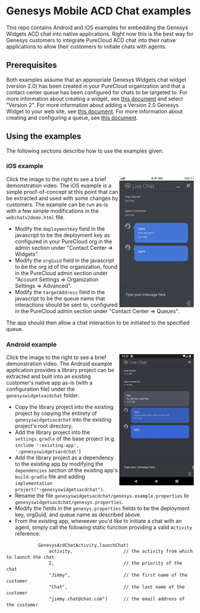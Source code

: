 # Genesys Mobile ACD Chat examples

This repo contains Android and iOS examples for embedding the Genesys Widgets ACD chat into native applications. Right now this is the best way for Genesys customers to integrate PureCloud ACD chat into their native applications to allow their customers to initiate chats with agents.

## Prerequisites

Both examples assume that an appropriate Genesys Widgets chat widget (version 2.0) has been created in your PureCloud organization and that a contact center queue has been configured for chats to be targeted to. For more information about creating a widget, see [this document](https://help.mypurecloud.com/articles/create-a-widget-for-web-chat/) and select "Version 2". For more information about adding a Version 2.0 Genesys Widget to your web site, see [this document](https://developer.mypurecloud.com/api/webchat/widget-version2.html). For more information about creating and configuring a queue, see [this document](https://help.mypurecloud.com/articles/create-queues/).

## Using the examples

The following sections describe how to use the examples given.

### iOS example

[<img align="right" src="media/ios-screenshot.png"/>](media/ios-demo-video.mp4)

Click the image to the right to see a brief demonstration video. The iOS example is a simple proof-of-concept at this point that can be extracted and used with some changes by customers. The example can be run as-is with a few simple modifications in the `webchatv2demo.html` file.

* Modify the `deploymentKey` field in the javascript to be the deployment key as configured in your PureCloud org in the admin section under "Contact Center => Widgets".
* Modify the `orgGuid` field in the javascript to be the org id of the organization, found in the PureCloud admin section under "Account Settings => Organization Settings => Advanced".
* Modify the `targetAddress` field in the javascript to be the queue name that interactions should be sent to, configured in the PureCloud admin section under "Contact Center => Queues".

The app should then allow a chat interaction to be initiated to the specified queue.

### Android example

[<img align="right" src="media/android-screenshot.png"/>](media/android-demo-video.mp4)

Click the image to the right to see a brief demonstration video. The Android example application provides a library project can be extracted and built into an existing customer's native app as-is (with a configuration file) under the `genesyswidgetsacdchat` folder. 

* Copy the library project into the existing project by copying the entirety of `genesyswidgetsacdchat` into the existing project's root directory.
* Add the library project into the `settings.gradle` of the base project (e.g. `include ':existing-app', ':genesyswidgetsacdchat'`)
* Add the library project as a dependency to the existing app by modifying the `dependencies` section of the existing app's `build.gradle` file and adding `implementation project(":genesyswidgetsacdchat")`.
* Rename the file `genesyswidgetsacdchat/genesys.example.properties` to `genesyswidgetsacdchat/genesys.properties`.
* Modify the fields in the `genesys.properties` fields to be the deployment key, orgGuid, and queue name as described above.
* From the existing app, whereever you'd like to initiate a chat with an agent, simply call the following static function providing a valid `Activity` reference:

```
            GenesysAcdChatActivity.launchChat(
                activity,                   // the activity from which to launch the chat
                2,                          // the priority of the chat 
                "Jimmy",                    // the first name of the customer
                "Chat",                     // the last name of the customer
                "jimmy.chat@chat.com")      // the email address of the customer
```